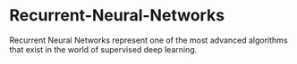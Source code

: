 # Recurrent-Neural-Networks
Recurrent Neural Networks represent one of the most advanced algorithms that exist in the world of supervised deep learning. 
